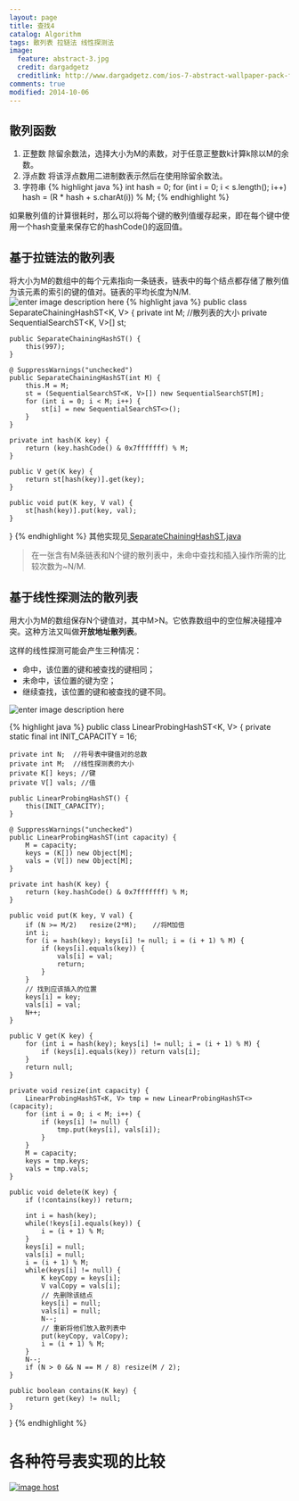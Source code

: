 ```yaml
---
layout: page
title: 查找4
catalog: Algorithm
tags: 散列表 拉链法 线性探测法
image:
  feature: abstract-3.jpg
  credit: dargadgetz
  creditlink: http://www.dargadgetz.com/ios-7-abstract-wallpaper-pack-for-iphone-5-and-ipod-touch-retina/
comments: true
modified: 2014-10-06
---
```


## 散列函数

 1. 正整数
除留余数法，选择大小为M的素数，对于任意正整数k计算k除以M的余数。
 2. 浮点数
将该浮点数用二进制数表示然后在使用除留余数法。
 3. 字符串
{% highlight java %}
int hash = 0;
for (int i = 0; i < s.length(); i++)
    hash = (R * hash + s.charAt(i)) % M;
{% endhighlight %}

如果散列值的计算很耗时，那么可以将每个键的散列值缓存起来，即在每个键中使用一个hash变量来保存它的hashCode()的返回值。
## 基于拉链法的散列表
将大小为M的数组中的每个元素指向一条链表，链表中的每个结点都存储了散列值为该元素的索引的键的值对。链表的平均长度为N/M.
![enter image description here](http://algs4.cs.princeton.edu/34hash/images/separate-chaining.png)
{% highlight java %}
public class SeparateChainingHashST<K, V> {
    private int M;  //散列表的大小
    private SequentialSearchST<K, V>[] st;
    
    public SeparateChainingHashST() {
        this(997);
    }
    
    @ SuppressWarnings("unchecked")
    public SeparateChainingHashST(int M) {
        this.M = M;
        st = (SequentialSearchST<K, V>[]) new SequentialSearchST[M];
        for (int i = 0; i < M; i++) {
            st[i] = new SequentialSearchST<>();
        }
    }
    
    private int hash(K key) {
        return (key.hashCode() & 0x7fffffff) % M;
    }
    
    public V get(K key) {
        return st[hash(key)].get(key);
    }
    
    public void put(K key, V val) {
        st[hash(key)].put(key, val);
    }

}
{% endhighlight %}
其他实现见[ SeparateChainingHashST.java ](http://algs4.cs.princeton.edu/34hash/SeparateChainingHashST.java.html)

> 在一张含有M条链表和N个键的散列表中，未命中查找和插入操作所需的比较次数为~N/M.

## 基于线性探测法的散列表
用大小为M的数组保存N个键值对，其中M>N。它依靠数组中的空位解决碰撞冲突。这种方法又叫做**开放地址散列表**。

这样的线性探测可能会产生三种情况：

- 命中，该位置的键和被查找的键相同；
- 未命中，该位置的键为空；
- 继续查找，该位置的键和被查找的键不同。

![enter image description here](http://algs4.cs.princeton.edu/34hash/images/linear-probing.png)

{% highlight java %}
public class LinearProbingHashST<K, V> {
    private static final int INIT_CAPACITY = 16;
    
    private int N;  //符号表中键值对的总数
    private int M;  //线性探测表的大小
    private K[] keys; //键
    private V[] vals; //值
    
    public LinearProbingHashST() {
        this(INIT_CAPACITY);
    }
    
    @ SuppressWarnings("unchecked")
    public LinearProbingHashST(int capacity) {
        M = capacity;
        keys = (K[]) new Object[M];
        vals = (V[]) new Object[M];
    }
    
    private int hash(K key) {
        return (key.hashCode() & 0x7fffffff) % M;
    }
    
    public void put(K key, V val) {
        if (N >= M/2)   resize(2*M);    //将M加倍
        int i;
        for (i = hash(key); keys[i] != null; i = (i + 1) % M) {
            if (keys[i].equals(key)) {
                vals[i] = val;
                return;
            }
        }
        // 找到应该插入的位置
        keys[i] = key;
        vals[i] = val;
        N++;
    }
    
    public V get(K key) {
        for (int i = hash(key); keys[i] != null; i = (i + 1) % M) {
            if (keys[i].equals(key)) return vals[i];
        }
        return null;
    }
    
    private void resize(int capacity) {
        LinearProbingHashST<K, V> tmp = new LinearProbingHashST<>(capacity);
        for (int i = 0; i < M; i++) {
            if (keys[i] != null) {
                tmp.put(keys[i], vals[i]);
            }
        }
        M = capacity;
        keys = tmp.keys;
        vals = tmp.vals;
    }
    
    public void delete(K key) {
        if (!contains(key)) return;
        
        int i = hash(key);
        while(!keys[i].equals(key)) {
            i = (i + 1) % M;
        }
        keys[i] = null;
        vals[i] = null;
        i = (i + 1) % M;
        while(keys[i] != null) {
            K keyCopy = keys[i];
            V valCopy = vals[i];
            // 先删除该结点
            keys[i] = null;
            vals[i] = null;
            N--;
            // 重新将他们放入散列表中
            put(keyCopy, valCopy);
            i = (i + 1) % M;
        }
        N--;
        if (N > 0 && N == M / 8) resize(M / 2);
    }
    
    public boolean contains(K key) {
        return get(key) != null;
    }
}
{% endhighlight %}

# 各种符号表实现的比较
<a href="http://imgbox.com/m5Rl8axS" target="_blank"><img src="http://i.imgbox.com/m5Rl8axS.jpg" alt="image host"/></a>

